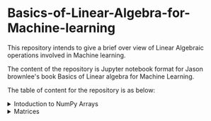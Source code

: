 # Basics-of-Linear-Algebra-for-Machine-learning

This repository intends to give a brief over view of Linear Algebraic operations involved in Machine learning.

The content of the repository is Jupyter notebook format for Jason brownlee's book Basics of Linear algebra for Machine Learning.

The table of content for the repository is as below:

<details>
  <summary>Intoduction to NumPy Arrays</summary>

1.  [NumPy Basics][1]
2.  [Combining Arrays][2]
3.  [Index, Slice and Reshape NumPy Arrays][3]
4.  [NumPy Array Broadcasting][4]
  
</details>

<details>
  <summary>Matrices</summary>

1.  [Vectors and Vector Arithmetic][5]
2.  [Vector Norms][6]
3.  [Matrices and Matrix Arithmetic][7]
4.  [Types of Matrices][8]
5.  [Matrix Operations][9]
6.  [Sparse Matrices][10]
  
</details>

<!-- Links reference -->
[1]: https://github.com/Preetam2114/Basics-of-Linear-Algebra-for-Machine-learning/blob/main/01.%20Intoduction%20to%20NumPy%20Arrays/01.%20NumPy%20Basics.ipynb
[2]: https://github.com/Preetam2114/Basics-of-Linear-Algebra-for-Machine-learning/blob/main/01.%20Intoduction%20to%20NumPy%20Arrays/02.%20Combining%20Arrays.ipynb
[3]: https://github.com/Preetam2114/Basics-of-Linear-Algebra-for-Machine-learning/blob/main/01.%20Intoduction%20to%20NumPy%20Arrays/03.%20Index%2C%20Slice%20and%20Reshape%20NumPy%20Arrays.ipynb
[4]: https://github.com/Preetam2114/Basics-of-Linear-Algebra-for-Machine-learning/blob/main/01.%20Intoduction%20to%20NumPy%20Arrays/04.%20NumPy%20Array%20Broadcasting.ipynb
[5]: https://github.com/Preetam2114/Basics-of-Linear-Algebra-for-Machine-learning/blob/main/02.%20Matrices/1.%20Vectors%20and%20Vector%20Arithmetic.ipynb
[6]: https://github.com/Preetam2114/Basics-of-Linear-Algebra-for-Machine-learning/blob/main/02.%20Matrices/3.%20Matrices%20and%20Matrix%20Arithmetic.ipynb
[7]: https://github.com/Preetam2114/Basics-of-Linear-Algebra-for-Machine-learning/blob/main/02.%20Matrices/3.%20Matrices%20and%20Matrix%20Arithmetic.ipynb
[8]: https://github.com/Preetam2114/Basics-of-Linear-Algebra-for-Machine-learning/blob/main/02.%20Matrices/4.%20Types%20of%20Matrices.ipynb
[9]: https://github.com/Preetam2114/Basics-of-Linear-Algebra-for-Machine-learning/blob/main/02.%20Matrices/5.%20Matrix%20Operations.ipynb
[10]: https://github.com/Preetam2114/Basics-of-Linear-Algebra-for-Machine-learning/blob/main/02.%20Matrices/6.%20Sparse%20Matrices.ipynb
